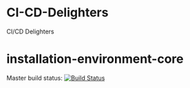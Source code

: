 # CI-CD-Delighters
CI/CD Delighters


installation-environment-core
=============================
Master build status: [![Build Status](https://jenkins.cerner.com/installsol/view/EM+/job/Installation-environment-core/badge/icon?style=plastic)](https://jenkins.cerner.com/installsol/view/EM+/job/Installation-environment-core/)
